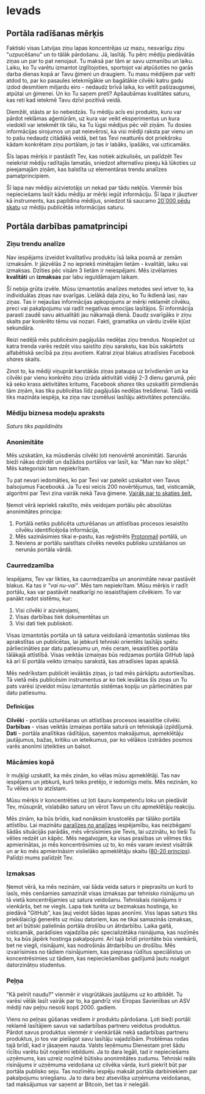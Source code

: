 # Ievads

## Portāla radīšanas mērķis

Faktiski visas Latvijas ziņu lapas koncentrējas uz mazu, nesvarīgu ziņu "uzpucēšanu" un to tālāk pārdošanu. Jā, lasītāj. Tu pērc mēdiju piedāvātās ziņas un par to pat nenojaut. Tu maksā par tām ar savu uzmanību un laiku. Laiku, ko Tu varētu izmantot izglītojoties, sportojot vai atpūšoties no garās darba dienas kopā ar Tavu ģimeni un draugiem. Tu masu mēdijiem par velti atdod to, par ko pasaules ietekmīgākie un bagātākie cilvēki katru gadu izdod desmitiem miljardu eiro - nedaudz brīvā laika, ko veltīt pašizaugsmei, atpūtai un ģimenei. Un ko Tu saņem pretī? Apšaubāmas kvalitātes saturu, kas reti kad ietekmē Tavu dzīvi pozitīvā veidā.

Diemžēl, stāsts ar šo nebeidzās. Tu mēdiju acīs esi produkts, kuru var pārdot reklāmas aģentūrām, uz kura var veikt eksperimentus un kura viedokli var ietekmēt tik tālu, ka Tu lūgsi mēdijus pēc vēl ziņām. Tu dosies informācijas sirojumos un pat neievērosi, ka visi mēdiji raksta par vienu un to pašu nedaudz citādākā veidā, bet tas Tevi neatturēs dot priekšroku kādam konkrētam ziņu portālam, jo tas ir labāks, īpašāks, vai uzticamāks.

Šīs lapas mērķis ir pastāstīt Tev, kas notiek aizkulisēs, un palīdzēt Tev neiekrist mēdiju radītajās lamatās, sniedzot alternatīvu pieeju kā lūkoties uz pieejamajām ziņām, kas balstīta uz elementāras trendu analīzes pamatprincipiem.

Šī lapa nav mēdiju aizvietotājs un nekad par tādu nekļūs. Vienmēr būs nepieciešams lasīt kādu mēdiju ar mērķi iegūt informāciju. Šī lapa ir jāuztver kā instruments, kas papildina mēdijus, sniedzot tā saucamo [20`000 pēdu skatu](#) uz mēdiju publicētās informācijas saturu.

## Portāla darbības pamatprincipi

### Ziņu trendu analīze

Nav iespējams izveidot kvalitatīvu produktu īsā laika posmā ar zemām izmaksām. Ir jāizvēlās 2 no iepriekš minētajām lietām - kvalitāti, laiku vai izmaksas. Dzīties pēc visām 3 lietām ir neiespējami. Mēs izvēlamies **kvalitāti** un **izmaksas** par labu ieguldāmajam laikam.

Šī nebija grūta izvēle. Mūsu izmantotās analīzes metodes sevī ietver to, ka individuālas ziņas nav svarīgas. Lielākā daļa ziņu, ko Tu ikdienā lasi, nav ziņas. Tas ir nejaušas informācijas apkopojums ar mērķi reklamēt cilvēku, preci vai pakalpojumu vai radīt negatīvas emocijas lasītājos. Šī informācija parasti zaudē savu aktualitāti jau nākamajā dienā. Daudz svarīgāks ir ziņu skaits par konkrēto tēmu vai nozari. Fakti, gramatika un vārdu izvēle kļūst sekundāra.

Reizi nedēļā mēs publicēsim pagājušās nedēļas ziņu trendus. Nospiežot uz katra trenda varēs redzēt visu saistīto ziņu sarakstu, kas būs sakārtots alfabētiskā secībā pa ziņu avotiem. Katrai ziņai blakus atradīsies Facebook *shares* skaits.

Zinot to, ka mēdiji viņuprāt karstākās ziņas pataupa uz brīvdienām un ka cilvēki par vienu konkrēto ziņu izrāda aktivitāti vidēji 2-3 dienu garumā, pēc kā seko krass aktivitātes kritums, Facebook *shares* tiks uzskaitīti pirmdienās tām ziņām, kas tika publicētas līdz pagājušās nedēļas trešdienai. Tādā veidā tiks mazināta iespēja, ka ziņa nav izsmēlusi lasītāju aktivitātes potenciālu.

### Mēdiju biznesa modeļu apraksts

*Saturs tiks papildināts*

### Anonimitāte

Mēs uzskatām, ka mūsdienās cilvēki ļoti nenovērtē anonimitāti. Sarunās bieži nākas dzirdēt un dažādos portālos var lasīt, ka: "Man nav ko slēpt." Mēs kategoriski tam nepiekrītam.

Tu pat nevari iedomāties, ko par Tevi var pateikt uzskaitot vien Tavus balsojumus Facebookā. Ja Tu esi veicis 200 novērtējumus, tad, visticamāk, algoritmi par Tevi zina vairāk nekā Tava ģimene. [Vairāk par to skaties šeit.](https://www.youtube.com/watch?v=DYhAM34Hhzc)

Ņemot vērā iepriekš rakstīto, mēs veidojam portālu pēc absolūtas anonimitātes principa: 

 1. Portālā netiks publicēta uzturēšanas un attīstības procesos iesaistīto cilvēku identificējoša informācija,
 2. Mēs sazināsimies tikai e-pastu, kas reģistrēts [Protonmail](https://www.protonmail.com) portālā, un
 3. Neviens ar portālu saistītais cilvēks neveiks publisku uzstāšanos un nerunās portāla vārdā.

### Caurredzamība

Iespējams, Tev var likties, ka caurredzamība un anonimitāte nevar pastāvēt blakus. Ka tas ir *"vai nu-vai"*. Mēs tam nepiekrītam. Mūsu mērķis ir radīt portālu, kas var pastāvēt neatkarīgi no iesaistītajiem cilvēkiem. To var panākt radot sistēmu, kur:

 1. Visi cilvēki ir aizvietojami,
 2. Visas darbības tiek dokumentētas un
 3. Visi dati tiek publiskoti.

Visas izmantotās portāla un tā satura veidošanā izmantotās sistēmas tiks aprakstītas un publicētas, lai jebkurš tehniski orientēts lasītājs spētu pārliecināties par datu patiesumu un, mēs ceram, iesaistīties portāla tālākajā attīstībā. Visas veiktās izmaiņas būs redzamas portāla GitHub lapā kā arī šī portāla veikto izmaiņu sarakstā, kas atradīsies lapas apakšā.

Mēs nedrīkstam publicēt ievāktās ziņas, jo tad mēs pārkāptu autortiesības. Tā vietā mēs publicēsim instrumentus ar ko tiek ievāktas šīs ziņas un Tu pats varēsi izveidot mūsu izmantotās sistēmas kopiju un pārliecināties par datu patiesumu.

#### Definīcijas

**Cilvēki** - portāla uzturēšanas un attīstības procesos iesaistītie cilvēki.
**Darbības** - visas veiktās izmaiņas portāla saturā un tehniskajā izpildījumā.
**Dati** - portāla analītikas rādītājus, saņemtos maksājumus, apmeklētāju jautājumus, bažas, kritiku un ieteikumus, par ko vēlākos izstrādes posmos varēs anonīmi izteikties un balsot.

### Mācāmies kopā

Ir muļķīgi uzskatīt, ka mēs zinām, ko vēlas mūsu apmeklētāji. Tas nav iespējams un jebkurš, kurš teiks pretējo, ir iedomīgs melis. Mēs nezinām, ko Tu vēlies un to atzīstam.

Mūsu mērķis ir koncentrēties uz ļoti šauru kompetenču loku un piedāvāt Tev, mūsuprāt, vislabāko saturu un vērot Tavu un citu apmeklētāju reakciju.

Mēs zinām, ka būs brīdis, kad nonāksim krustcelēs par tālāko portāla attīstību. Lai mazinātu [paralīzes no analīzes](#) iespējamību, kas neizbēgami šādās situācijās parādās, mēs vērsīsimies pie Tevis, lai uzzinātu, ko tieši Tu vēlies redzēt un kāpēc. Mēs negalvojam, ka visas prasības un vēlmes tiks apmierinātas, jo mēs koncentrēsimies uz to, ko mēs varam ieviest visātrāk un ar ko mēs apmierināsim vislielāko apmeklētāju skaitu ([80-20 princips](#)). Palīdzi mums palīdzēt Tev.

### Izmaksas

Ņemot vērā, ka mēs nezinām, vai šāda veida saturs ir pieprasīts un kurš to lasīs, mēs cenšamies samazināt visas izmaksas par tehnisko risinājumu un tā vietā koncentrējamies uz satura veidošanu. Tehniskais risinājums ir vienkāršs, bet ne viegls. Lapa tiek turēta uz bezmaksas hostinga, ko piedāvā "GitHub", kas ļauj veidot šādas lapas anonīmi. Viss lapas saturs tiks priekšlaicīgi ģenerēts uz mūsu datoriem, kas ne tikai samazinās izmaksas, bet arī būtiski palielinās portāla drošību un ātrdarbību. Laika gaitā, visticamāk, parādīsies vajadzība pēc specializētāka risinājuma, kas nozīmēs to, ka būs jāpērk hostinga pakalpojumi. Arī tajā brīdī prioritāte būs vienkārši, bet ne viegli, risinājumi, kas nodrošinās ātrdarbību un drošību. Mēs izvairīsimies no tādiem risinājumiem, kas pieprasa rūdītus speciālistus un koncentrēsimies uz tādiem, kas nepieciešamības gadījumā ļautu noalgot datorzinātņu studentus.

### Peļņa

"Kā pelnīt naudu?" vienmēr ir visgrūtākais jautājums uz ko atbildēt. Tu varēsi vēlāk lasīt vairāk par to, ka gandrīz visi Eiropas Savienības un ASV mēdiji nav peļņu nesoši kopš 2000. gadiem.

Viens no peļņas gūšanas veidiem ir produktu pārdošana. Ļoti bieži portāli reklamē lasītājiem savus vai sadarbības partneru veidotus produktus. Pārdot savus produktus vienmēr ir vienkāršāk nekā sadarbības partneru produktus, jo tos var pielāgot savu lasītāju vajadzībām. Problēmas rodas tajā brīdī, kad ir jāsaņem nauda. Valsts Ieņēmumu Dienestam pret šādu rīcību varētu būt nopietni iebildumi. Ja to dara legāli, tad ir nepieciešams uzņēmums, kas uzreiz nozīmē būtisku anonimitātes zudumu. Tehniski reāls risinājums ir uzņēmuma veidošana uz cilvēka vārda, kurš piekrīt būt par portāla publisko seju. Tas nozīmētu iespēju maksāt portāla darbiniekiem par pakalpojumu sniegšanu. Ja to dara bez atsevišķa uzņēmuma veidošanas, tad maksājumus var saņemt ar Bitcoin, bet tas ir nelegāli.